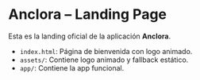 # Anclora – Landing Page

Esta es la landing oficial de la aplicación **Anclora**.

- `index.html`: Página de bienvenida con logo animado.
- `assets/`: Contiene logo animado y fallback estático.
- `app/`: Contiene la app funcional.
